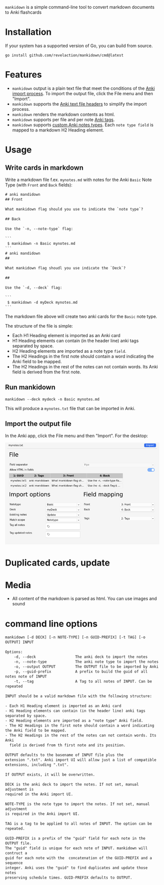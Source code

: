 `mankidown` is a simple command-line tool to convert markdown documents to Anki flashcards 

# Installation

If your system has a supported version of Go, you can build from source.

    go install github.com/revelaction/mankidown/cmd@latest

# Features 

- `mankidown` output is a plain text file that meet the conditions of the [Anki import process](https://docs.ankiweb.net/importing/text-files.html). To import the output file, click the File menu and then "Import".
- `mankidown` supports the [Anki text file headers](https://docs.ankiweb.net/importing/text-files.html#file-headers) to simplify the import process.
- `mankidown` renders the markdown contents as html.
- `mankidown` supports per file and per note [Anki tags](https://docs.ankiweb.net/importing/text-files.html#adding-tags).
- `mankidown` supports [custom Anki notes types](https://docs.ankiweb.net/editing.html#adding-a-note-type). Each `note type field` is mapped to a markdown H2 Heading element.

# Usage

## Write cards in markdown

Write a markdown file f.ex. `mynotes.md` with notes for the Anki `Basic` Note Type (with `Front` and `Back` fields):

    # anki mandidown
    ## Front  

    What mankidown flag should you use to indicate the `note type`? 

    ## Back  

    Use the `-n, --note-type` flag:
    
    ```
     $ mankidown -n Basic mynotes.md 
    ```
    # anki mandidown
    ## 

    What mankidown flag shoudl you use indicate the `Deck`? 

    ## 

    Use the `-d, --deck` flag:
    
    ```
     $ mankidown -d myDeck mynotes.md 
    ```

The markdown file above will create two anki cards for the `Basic` note type.

The structure of the file is simple:

- Each H1 Heading element is imported as an Anki card
- H1 Heading elements can contain (in the header line) anki tags separated by space.  
- H2 Heading elements are imported as a note type `field`. 
- The H2 Headings in the first note should contain a word indicating the Anki field to be mapped.
- The H2 Headings in the rest of the notes can not contain words. Its Anki
  field is derived from the first note.

## Run mankidown

```
mankidown --deck mydeck -n Basic mynotes.md
```

This will produce a `mynotes.txt` file that can be imported in Anki.

## Import the output file

In the Anki app, click the File menu and then "Import". For the desktop:

![anki import](data/anki-import.png)

# Duplicated cards, update

# Media

- All content of the markdown is parsed as html. You can use images and sound

# command line options
```
mankidown [-d DECK] [-n NOTE-TYPE] [-n GUID-PREFIX] [-t TAG] [-o OUTPUT] INPUT

Options:
    -d, --deck                  The anki deck to import the notes
    -n, --note-type             The anki note type to import the notes
    -o, --output OUTPUT         The OUTPUT file to be imported by Anki 
    -p, --guid-prefix           A prefix to build the guid of all notes note of INPUT
    -t, --tag                   A Tag to all notes of INPUT. Can be repeated 

INPUT should be a valid markdown file with the following structure:

- Each H1 Heading element is imported as an Anki card
- H1 Heading elements can contain (in the header line) anki tags separated by space.  
- H2 Heading elements are imported as a "note type" Anki field. 
- The H2 Headings in the first note should contain a word indicating the Anki field to be mapped.
- The H2 Headings in the rest of the notes can not contain words. Its Anki
  field is derived from th first note and its position.

OUTPUT defaults to the basename of INPUT file plus the
extension ".txt". Anki import UI will allow just a list of compatible
extensions, including ".txt". 

If OUTPUT exists, it will be overwritten.

DECK is the anki deck to import the notes. If not set, manual adjustment is
required in the Anki import UI.

NOTE-TYPE is the note type to import the notes. If not set, manual adjustment
is required in the Anki import UI.

TAG is a tag to be applied to all notes of INPUT. The option can be repeated.

GUID-PREFIX is a prefix of the "guid" field for each note in the OUTPUT file.
The "guid" field is unique for each note of INPUT. mankidown will contruct a
guid for each note with the  concatenation of the GUID-PREFIX and a sequence
integer. Anki uses the "guid" to find duplicates and update those notes
preserving schedule times. GUID-PREFIX defaults to OUTPUT.
```
